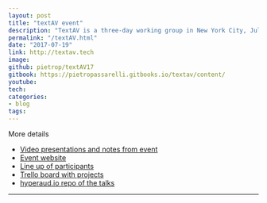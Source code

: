 ```yaml
---
layout: post
title: "textAV event"
description: "TextAV is a three-day working group in New York City, July 19-21, 2017, with leading technologists, application developers, and practitioners working in the area of online audio and video, with a particular focus on the use of captions and transcripts to facilitate and speed up the production process."
permalink: "/textAV.html"
date: "2017-07-19"
link: http://textav.tech
image: 
github: pietrop/textAV17
gitbook: https://pietropassarelli.gitbooks.io/textav/content/
youtube: 
tech: 
categories:
- blog
tags:
---
```



<!-- _draft: more coming soon_ -->

More details 
- [Video presentations and notes from event](https://pietropassarelli.gitbooks.io/textav/content/)
- [Event website](http://textAV.tech)
- [Line up of participants](https://sites.google.com/view/textav/confirmed-participants)
- [Trello board with projects](https://trello.com/b/tyIWiHOE/text-a-v-event-topics) 
- [hyperaud.io repo of the talks](http://textav.hyperaud.io/pad)


<!-- TODO: add Molly's post from Source when available.

TODO: add a bit about rational of the event, knowledge share to get people up to speed + unconference to hack on project. 

But not an hackaton, goal to grow and streghten the ecosystem.

 -->

<hr>

<!--  


<blockquote class="twitter-tweet" data-lang="en"><p lang="en" dir="ltr">What a morning view from <a href="https://t.co/x9UQL7s0K4">https://t.co/x9UQL7s0K4</a> event space <a href="https://twitter.com/NyuTisch">@NyuTisch</a> <a href="https://twitter.com/hashtag/TextAV?src=hash">#TextAV</a> <a href="https://t.co/Y5ixZqk0Bd">pic.twitter.com/Y5ixZqk0Bd</a></p>&mdash; Joscha Jaeger (@OpenHypervideo) <a href="https://twitter.com/OpenHypervideo/status/887660076999335936">July 19, 2017</a></blockquote>
<script async src="//platform.twitter.com/widgets.js" charset="utf-8"></script>


<blockquote class="twitter-tweet" data-lang="en"><p lang="en" dir="ltr">Lots of news bout <a href="https://twitter.com/PopUpArchive">@PopUpArchive</a> and <a href="https://twitter.com/audiosearchfm">@audiosearchfm</a> by <a href="https://twitter.com/baileyspace">@baileyspace</a> at <a href="https://twitter.com/hashtag/textav?src=hash">#textav</a>. 💁 <a href="https://t.co/9hiTuGMzv4">pic.twitter.com/9hiTuGMzv4</a></p>&mdash; Dave Rice (@dericed) <a href="https://twitter.com/dericed/status/887739052182700032">July 19, 2017</a></blockquote>
<script async src="//platform.twitter.com/widgets.js" charset="utf-8"></script>


<blockquote class="twitter-tweet" data-lang="en"><p lang="en" dir="ltr">Archive problems with <a href="https://twitter.com/dericed">@dericed</a> and <a href="https://twitter.com/villereal">@villereal</a> at <a href="https://twitter.com/hashtag/textav?src=hash">#textav</a> <a href="https://t.co/ByyEa58k2W">pic.twitter.com/ByyEa58k2W</a></p>&mdash; amymonte (@amymonte) <a href="https://twitter.com/amymonte/status/887769074561937408">July 19, 2017</a></blockquote>
<script async src="//platform.twitter.com/widgets.js" charset="utf-8"></script>


<blockquote class="twitter-tweet" data-lang="en"><p lang="en" dir="ltr">Yes here we go: &quot;archive problems&quot; with <a href="https://twitter.com/dericed">@dericed</a> and <a href="https://twitter.com/villereal">@villereal</a> <a href="https://twitter.com/hashtag/textav?src=hash">#textav</a> <a href="https://t.co/KO5yh7MuYP">pic.twitter.com/KO5yh7MuYP</a></p>&mdash; Molly Schwartz (@mollyfication) <a href="https://twitter.com/mollyfication/status/887768871448580096">July 19, 2017</a></blockquote>
<script async src="//platform.twitter.com/widgets.js" charset="utf-8"></script>


<blockquote class="twitter-tweet" data-lang="en"><p lang="en" dir="ltr">judge for yourself <a href="https://t.co/5DaekoV4XE">pic.twitter.com/5DaekoV4XE</a></p>&mdash; Dave Rice (@dericed) <a href="https://twitter.com/dericed/status/887691814123261952">July 19, 2017</a></blockquote>
<script async src="//platform.twitter.com/widgets.js" charset="utf-8"></script>

-->


<!-- 


Captions burner 
https://voxmedia.github.io/captions_burner/ 
Needs testing with vtt to see if it supports styling. 


 -->
